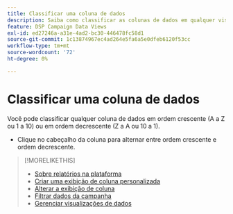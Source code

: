 ```yaml
---
title: Classificar uma coluna de dados
description: Saiba como classificar as colunas de dados em qualquer visualização de gerenciamento de campanha.
feature: DSP Campaign Data Views
exl-id: ed27246a-a31e-4ad2-bc30-446478fc58d1
source-git-commit: 1c13874967ec4ad264e5fa6a5e0dfeb6120f53cc
workflow-type: tm+mt
source-wordcount: '72'
ht-degree: 0%

---
```


# Classificar uma coluna de dados

Você pode classificar qualquer coluna de dados em ordem crescente (A a Z ou 1 a 10) ou em ordem decrescente (Z a A ou 10 a 1).

* Clique no cabeçalho da coluna para alternar entre ordem crescente e ordem decrescente.

>[!MORELIKETHIS]
>
>* [Sobre relatórios na plataforma](campaign-reports-about.md)
>* [Criar uma exibição de coluna personalizada](column-view-create.md)
>* [Alterar a exibição de coluna](column-view-change.md)
>* [Filtrar dados da campanha](campaign-data-filter.md)
>* [Gerenciar visualizações de dados](campaign-data-visualization-manage.md)

